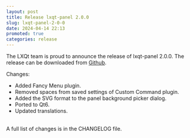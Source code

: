 ```yaml
---
layout: post
title: Release lxqt-panel 2.0.0
slug: lxqt-panel-2-0-0
date: 2024-04-14 22:13
promoted: true
categories: release
---
```

The LXQt team is proud to announce the release of lxqt-panel 2.0.0.
The release can be downloaded from [Github](https://github.com/lxqt/lxqt-panel/releases).

Changes:

 * Added Fancy Menu plugin.
 * Removed spaces from saved settings of Custom Command plugin.
 * Added the SVG format to the panel background picker dialog.
 * Ported to Qt6.
 * Updated translations.


<br/>
A full list of changes is in the CHANGELOG file.
<br/>
